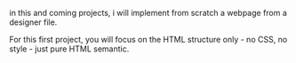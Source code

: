 in this and coming projects, i will implement from scratch a webpage from a designer file.

For this first project, you will focus on the HTML structure only - no CSS, no style - just pure HTML semantic.
